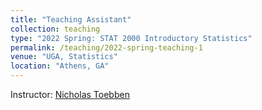```yaml
---
title: "Teaching Assistant"
collection: teaching
type: "2022 Spring: STAT 2000 Introductory Statistics"
permalink: /teaching/2022-spring-teaching-1
venue: "UGA, Statistics"
location: "Athens, GA"
---
```

Instructor: [Nicholas Toebben](https://www.stat.uga.edu/directory/people/nicholas-toebben)
